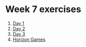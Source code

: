 # Week 7 exercises

1. [Day 1](day1/)
1. [Day 2](day2/)
1. [Day 3](day3/)
1. [Horizon Games](horizon-games/)
